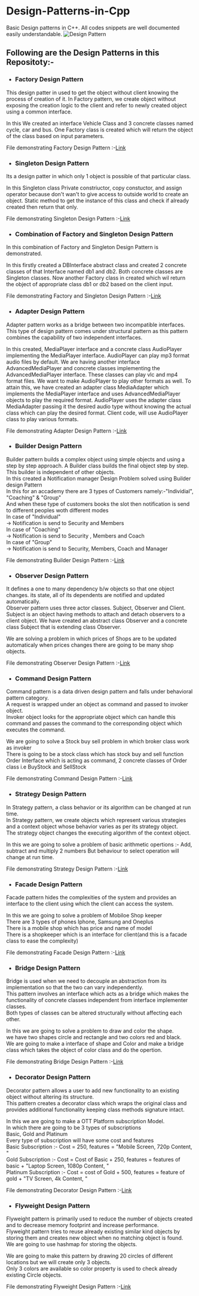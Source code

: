 # Design-Patterns-in-Cpp
Basic Design patterns in C++. All codes snippets are well documented easily understandable.
![Design Pattern](https://miro.medium.com/max/630/1*y1i8Qz-s3VFijV6bUiRQFg.png)
## Following are the Design Patterns in this Repositoty:-

- ### Factory Design Pattern
This design patter in used to get the object without client knowing the process of creation of it.
In Factory pattern, we create object without exposing the creation logic to the client and refer to newly created object using a common interface.

In this We created an interface Vehicle Class and 3 concrete classes named cycle, car and bus.
One Factory class is created which will return the object of the class based on input parameters.

File demonstrating Factory Design Pattern :-[Link](https://github.com/Anujg935/Design-Patterns-in-Cpp/blob/master/Factory_design%20_Pattern.cpp)

- ### Singleton Design Pattern
Its a design patter in which only 1 object is possible of that particular class.

In this Singleton class Private constriuctor, copy constuctor, and assign operator because don't wan't to give access to outside world to create an object.
Static method to get the instance of this class and check if already created then return that only.

File demonstrating Singleton Design Pattern :-[Link](https://github.com/Anujg935/Design-Patterns-in-Cpp/blob/master/Singleton_design_Pattern%20.cpp)

- ### Combination of Factory and Singleton Design Pattern
In this combination of Factory and Singleton Design Pattern is demonstrated.

In this firstly created a DBInterface abstract class and created 2 concrete classes of that Interface named db1 and db2.
Both concrete classes are Singleton classes. Now another Factory class in created which wil return the object of appropriate class db1 or db2 based on the client input.

File demonstrating Factory and Singleton Design Pattern :-[Link](https://github.com/Anujg935/Design-Patterns-in-Cpp/blob/master/Factory_and_Singleton_design_pattern.cpp)

- ### Adapter Design Pattern
Adapter pattern works as a bridge between two incompatible interfaces. This type of design pattern comes under structural pattern as this pattern combines the capability of two independent interfaces.

In this created, MediaPlayer interface and a concrete class AudioPlayer implementing the MediaPlayer interface. AudioPlayer can play mp3 format audio files by default. We are having another interface AdvancedMediaPlayer and concrete classes implementing the AdvancedMediaPlayer interface. These classes can play vlc and mp4 format files. We want to make AudioPlayer to play other formats as well. To attain this, we have created an adapter class MediaAdapter which implements the MediaPlayer interface and uses AdvancedMediaPlayer objects to play the required format. AudioPlayer uses the adapter class MediaAdapter passing it the desired audio type without knowing the actual class which can play the desired format. Client code, will use AudioPlayer class to play various formats.

File demonstrating Adapter Design Pattern :-[Link](https://github.com/Anujg935/Design-Patterns-in-Cpp/blob/master/Adapter_design_Pattern.cpp)

- ### Builder Design Pattern
Builder pattern builds a complex object using simple objects and using a step by step approach. A Builder class builds the final object step by step. This builder is independent of other objects.<br/>
In this created a Notification manager Design Problem solved using Builder design Pattern<br/>
In this for an accademy there are 3 types of Customers namely:-"Individial", "Coaching" & "Group"<br/>
And when these type of customers books the slot then notification is send to different peoples woth different modes<br/>
In case of "Individual"<br/>
     -> Notification is send to Security and Members<br/>
In case of "Coaching"<br/>
     -> Notification is send to Security , Members and Coach<br/>
In case of "Group"<br/>
     -> Notification is send to Security, Members, Coach and Manager<br/>
     
File demonstrating Builder Design Pattern :-[Link](https://github.com/Anujg935/Design-Patterns-in-Cpp/blob/master/Builder_design_Pattern.cpp)

- ### Observer Design Pattern
It defines a one to many dependency b/w objects so that one object changes. its state, all of its dependents are notified and updated automatically.<br/>
Observer pattern uses three actor classes. Subject, Observer and Client. Subject is an object having methods to attach and detach observers to a client object. We have created an abstract class Observer and a concrete class Subject that is extending class Observer.<br/>

We are solving a problem in which prices of Shops are to be updated automaticaly when prices changes there are going to be many shop objects.

File demonstrating Observer Design Pattern :-[Link](https://github.com/Anujg935/Design-Patterns-in-Cpp/blob/master/Observer_design_Pattern.cpp)

- ### Command Design Pattern
Command pattern is a data driven design pattern and falls under behavioral pattern category.<br/>
A request is wrapped under an object as command and passed to invoker object. <br/>
Invoker object looks for the appropriate object which can handle this command and passes the command to the corresponding object which executes the command.<br/>

We are going to solve  a Stock buy sell problem in which broker class work as invoker<br/> 
There is going to be a stock class which has stock buy and sell function<br/> 
Order Interface which is acting as command, 2 concrete classes of Order class i.e BuyStock and SellStock<br/>

File demonstrating Command Design Pattern :-[Link](https://github.com/Anujg935/Design-Patterns-in-Cpp/blob/master/Command_design_Pattern.cpp)

- ### Strategy Design Pattern
In Strategy pattern, a class behavior or its algorithm can be changed at run time.<br/> 
In Strategy pattern, we create objects which represent various strategies and a context object whose behavior varies as per its strategy object.<br/> 
The strategy object changes the executing algorithm of the context object.<br/>

In this we are going to solve a problem of basic arithmetic opertions :- Add, subtract and multiply 2 numbers But behaviour to select operation will change at run time.<br/>

File demonstrating Strategy Design Pattern :-[Link](https://github.com/Anujg935/Design-Patterns-in-Cpp/blob/master/Strategy_design_Pattern.cpp)

- ### Facade Design Pattern
Facade pattern hides the complexities of the system and provides an interface to the client using which the client can access the system.<br/>

In this we are going to solve a problem of Mobiloe Shop keeper<br/>
There are 3 types of phones Iphone, Samsung and Oneplus<br/>
There is a mobile shop which has price and name of model<br/>
There is a shopkeeper which is an interface for client(and this is a facade class to ease the complexity)<br/>

File demonstrating Facade Design Pattern :-[Link](https://github.com/Anujg935/Design-Patterns-in-Cpp/blob/master/Facade_design_Pattern.cpp)

- ### Bridge Design Pattern
Bridge is used when we need to decouple an abstraction from its implementation so that the two can vary independently.<br/>
This pattern involves an interface which acts as a bridge which makes the functionality of concrete classes independent from interface implementer classes.<br/>
Both types of classes can be altered structurally without affecting each other.<br/>

In this we are going to solve a problem to draw and color the shape. <br/>
we have two shapes circle and rectangle and two colors red and black. <br/>
We are going to make a interface of shape and Color and make a bridge class which takes the object of color class and do the opertion. <br/>

File demonstrating Bridge Design Pattern :-[Link](https://github.com/Anujg935/Design-Patterns-in-Cpp/blob/master/Bridge_design_Pattern.cpp)

- ### Decorator Design Pattern
Decorator pattern allows a user to add new functionality to an existing object without altering its structure.<br/>
This pattern creates a decorator class which wraps the original class and provides additional functionality keeping class methods signature intact.<br/>

In this we are going to make a OTT Platform subscription Model. <br/>
In which there are going to be 3 types of subscriptions<br/>
Basic, Gold and Platinum<br/>
Every type of subscription will have some cost and features<br/> 
Basic Subscription :- Cost = 250, features = "Mobile Screen, 720p Content, "<br/>
Gold Subscription :- Cost = Cost of Basic + 250, features = features of basic + "Laptop Screen, 1080p Content, "<br/>
Platinum Subscription :- Cost = cost of Gold + 500, features = feature of gold + "TV Screen, 4k Content, "<br/>

File demonstrating Decorator Design Pattern :-[Link](https://github.com/Anujg935/Design-Patterns-in-Cpp/blob/master/Decorator_design_Pattern.cpp)

- ### Flyweight Design Pattern
Flyweight pattern is primarily used to reduce the number of objects created and to decrease memory footprint and increase performance.<br/>
Flyweight pattern tries to reuse already existing similar kind objects by storing them and creates new object when no matching object is found. <br/>
We are going to use hashmap for storing the objects.<br/>

We are going to make this pattern by drawing 20 circles of different locations but we will create only 3 objects. <br/>
Only 3 colors are available so color property is used to check already existing Circle objects.<br/>

File demonstrating Flyweight Design Pattern :-[Link](https://github.com/Anujg935/Design-Patterns-in-Cpp/blob/master/Flyweight_design_Pattern.cpp)
